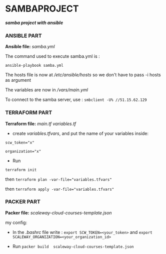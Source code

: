 # SAMBAPROJECT


_**samba project with ansible**_


### **ANSIBLE PART**


**Ansible file:** _samba.yml_

The command used to execute samba.yml is : 
```
ansible-playbook samba.yml
```
The hosts file is now at _/etc/ansible/hosts_ so we don't have to pass -i hosts as argument

The variables are now in _/vars/main.yml_

To connect to the samba server, use : `smbclient -U% //51.15.62.129`
### **TERRAFORM PART**

**Terraform file:**  _main.tf_ _variables.tf_
- create _variables.tfvars_, and put the name of your variables inside:
```
scw_token="x"

organization="x"
```
- Run 

```terraform init``` 

then ```terraform plan -var-file="variables.tfvars"```

then ```terraform apply -var-file="variables.tfvars"```

### **PACKER PART**

**Packer file:** _scaleway-cloud-courses-template.json_

my config:


- In the _.bashrc_ file write : ```export SCW_TOKEN=<your_token>``` and ```export SCALEWAY_ORGANIZATION=<your_organization_id>```

- Run ```packer build  scaleway-cloud-courses-template.json```

